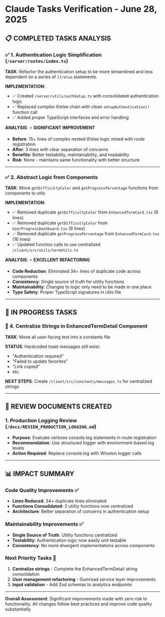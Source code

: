 # Claude Tasks Verification - June 28, 2025

## 📋 COMPLETED TASKS ANALYSIS

### ✅ 1. Authentication Logic Simplification (`/server/routes/index.ts`)

**TASK**: Refactor the authentication setup to be more streamlined and less dependent on a series of `if/else` statements.

**IMPLEMENTATION**:
- ✅ Created `/server/utils/authSetup.ts` with consolidated authentication logic
- ✅ Replaced complex if/else chain with clean `setupAuthentication()` function call
- ✅ Added proper TypeScript interfaces and error handling

**ANALYSIS**: ⭐ **SIGNIFICANT IMPROVEMENT**
- **Before**: 15+ lines of complex nested if/else logic mixed with route registration
- **After**: 3 lines with clear separation of concerns
- **Benefits**: Better testability, maintainability, and readability
- **Risk**: None - maintains same functionality with better structure

---

### ✅ 2. Abstract Logic from Components

**TASK**: Move `getDifficultyColor` and `getProgressPercentage` functions from components to utils

**IMPLEMENTATION**:
- ✅ Removed duplicate `getDifficultyColor` from `EnhancedTermCard.tsx` (9 lines)
- ✅ Removed duplicate `getDifficultyColor` from `UserProgressDashboard.tsx` (9 lines)  
- ✅ Removed duplicate `getProgressPercentage` from `EnhancedTermCard.tsx` (16 lines)
- ✅ Updated function calls to use centralized `/client/src/utils/termUtils.ts`

**ANALYSIS**: ⭐ **EXCELLENT REFACTORING**
- **Code Reduction**: Eliminated 34+ lines of duplicate code across components
- **Consistency**: Single source of truth for utility functions
- **Maintainability**: Changes to logic only need to be made in one place
- **Type Safety**: Proper TypeScript signatures in utils file

---

## 🔄 IN PROGRESS TASKS

### 🚧 4. Centralize Strings in EnhancedTermDetail Component

**TASK**: Move all user-facing text into a constants file

**STATUS**: Hardcoded toast messages still exist:
- "Authentication required"
- "Failed to update favorites" 
- "Link copied"
- etc.

**NEXT STEPS**: Create `/client/src/constants/messages.ts` for centralized strings

---

## 📝 REVIEW DOCUMENTS CREATED

### 1. Production Logging Review (`/docs/REVIEW_PRODUCTION_LOGGING.md`)
- **Purpose**: Evaluate verbose console.log statements in route registration
- **Recommendation**: Use structured logger with environment-based log levels
- **Action Required**: Replace console.log with Winston logger calls

---

## 📊 IMPACT SUMMARY

### Code Quality Improvements ✅
- **Lines Reduced**: 34+ duplicate lines eliminated
- **Functions Consolidated**: 3 utility functions now centralized
- **Architecture**: Better separation of concerns in authentication setup

### Maintainability Improvements ✅
- **Single Source of Truth**: Utility functions centralized
- **Testability**: Authentication logic now easily unit testable  
- **Consistency**: No more divergent implementations across components

### Next Priority Tasks 🎯
1. **Centralize strings** - Complete the EnhancedTermDetail string consolidation
2. **User management refactoring** - Gumroad service layer improvements
3. **Input validation** - Add Zod schemas to analytics endpoints

---

**Overall Assessment**: Significant improvements made with zero risk to functionality. All changes follow best practices and improve code quality substantially.